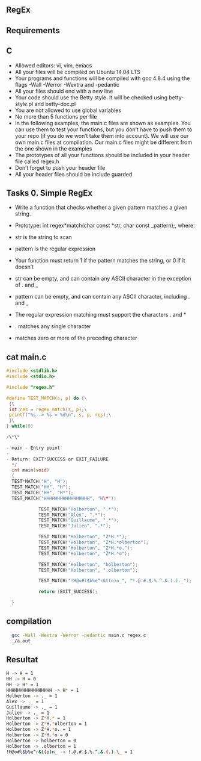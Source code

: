 ## RegEx

## Requirements

## C

- Allowed editors: vi, vim, emacs
- All your files will be compiled on Ubuntu 14.04 LTS
- Your programs and functions will be compiled with gcc 4.8.4 using the flags -Wall -Werror -Wextra and -pedantic
- All your files should end with a new line
- Your code should use the Betty style. It will be checked using betty-style.pl and betty-doc.pl
- You are not allowed to use global variables
- No more than 5 functions per file
- In the following examples, the main.c files are shown as examples. You can use them to test your functions, but you don’t have to push them to your repo (if you do we won’t take them into account). We will use our own main.c files at compilation. Our main.c files might be different from the one shown in the examples
- The prototypes of all your functions should be included in your header file called regex.h
- Don’t forget to push your header file
- All your header files should be include guarded

## Tasks 0. Simple RegEx

- Write a function that checks whether a given pattern matches a given string.

- Prototype: int regex*match(char const *str, char const \_pattern);, where:
- str is the string to scan
- pattern is the regular expression
- Your function must return 1 if the pattern matches the string, or 0 if it doesn’t
- str can be empty, and can contain any ASCII character in the exception of . and \_
- pattern can be empty, and can contain any ASCII character, including . and \_
- The regular expression matching must support the characters . and \*
- . matches any single character

- matches zero or more of the preceding character

## cat main.c

```c
#include <stdlib.h>
#include <stdio.h>

#include "regex.h"

#define TEST_MATCH(s, p) do {\
 {\
 int res = regex_match(s, p);\
 printf("%s -> %s = %d\n", s, p, res);\
 }\
} while(0)

/\*\*

- main - Entry point
-
- Return: EXIT*SUCCESS or EXIT_FAILURE
  */
  int main(void)
  {
  TEST*MATCH("H", "H");
  TEST_MATCH("HH", "H");
  TEST_MATCH("HH", "H*");
  TEST_MATCH("HHHHHHHHHHHHHHHHH", "H\*");

            TEST_MATCH("Holberton", ".*");
            TEST_MATCH("Alex", ".*");
            TEST_MATCH("Guillaume", ".*");
            TEST_MATCH("Julien", ".*");

            TEST_MATCH("Holberton", "Z*H.*");
            TEST_MATCH("Holberton", "Z*H.*olberton");
            TEST_MATCH("Holberton", "Z*H.*o.");
            TEST_MATCH("Holberton", "Z*H.*o");

            TEST_MATCH("Holberton", "holberton");
            TEST_MATCH("Holberton", ".olberton");

            TEST_MATCH("!H@o#l$b%e^r&t(o)n_", "!.@.#.$.%.^.&.(.)._");

            return (EXIT_SUCCESS);

  }
```

## compilation

```bash
  gcc -Wall -Wextra -Werror -pedantic main.c regex.c
  ./a.out
```

## Resultat

```bash
H -> H = 1
HH -> H = 0
HH -> H* = 1
HHHHHHHHHHHHHHHHH -> H* = 1
Holberton -> ._ = 1
Alex -> ._ = 1
Guillaume -> ._ = 1
Julien -> ._ = 1
Holberton -> Z*H.* = 1
Holberton -> Z*H.*olberton = 1
Holberton -> Z*H.*o. = 1
Holberton -> Z*H.*o = 0
Holberton -> holberton = 0
Holberton -> .olberton = 1
!H@o#l$b%e^r&t(o)n_ -> !.@.#.$.%.^.&.(.).\_ = 1
```
